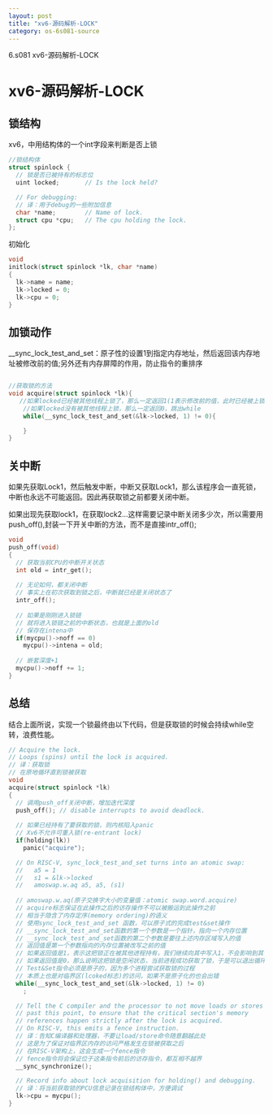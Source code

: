 ```yaml
---
layout: post
title: "xv6-源码解析-LOCK"
category: os-6s081-source
---
```


6.s081 xv6-源码解析-LOCK

# xv6-源码解析-LOCK

## 锁结构

xv6，中用结构体的一个int字段来判断是否上锁

```c
//锁结构体
struct spinlock {
  // 锁是否已被持有的标志位
  uint locked;       // Is the lock held?

  // For debugging:
  // 译：用于debug的一些附加信息
  char *name;        // Name of lock.
  struct cpu *cpu;   // The cpu holding the lock.
};
```

初始化

```c
void
initlock(struct spinlock *lk, char *name)
{
  lk->name = name;
  lk->locked = 0;
  lk->cpu = 0;
}
```



## 加锁动作

__sync_lock_test_and_set：原子性的设置1到指定内存地址，然后返回该内存地址被修改前的值;另外还有内存屏障的作用，防止指令的重排序

```c

//获取锁的方法
void acquire(struct spinlock *lk){
   //如果locked已经被其他线程上锁了，那么一定返回1(1表示修改前的值，此时已经被上锁了，所以是1)，while继续重试
    //如果locked没有被其他线程上锁，那么一定返回0，跳出while
    while(__sync_lock_test_and_set(&lk->locked, 1) != 0){

    } 
}
```

## 关中断

​	    如果先获取Lock1，然后触发中断，中断又获取Lock1，那么该程序会一直死锁，中断也永远不可能返回。因此再获取锁之前都要关闭中断。

​		如果出现先获取lock1，在获取lock2...这样需要记录中断关闭多少次，所以需要用push_off(),封装一下开关中断的方法，而不是直接intr_off();

```c
void
push_off(void)
{
  // 获取当前CPU的中断开关状态
  int old = intr_get();
  
  // 无论如何，都关闭中断
  // 事实上在初次获取到锁之后，中断就已经是关闭状态了
  intr_off();
  
  // 如果是刚刚进入锁链
  // 就将进入锁链之前的中断状态，也就是上面的old
  // 保存在intena中
  if(mycpu()->noff == 0)
    mycpu()->intena = old;
  
  // 嵌套深度+1
  mycpu()->noff += 1;
}

```

## 总结

结合上面所说，实现一个锁最终由以下代码，但是获取锁的时候会持续while空转，浪费性能。

```c
// Acquire the lock.
// Loops (spins) until the lock is acquired.
// 译：获取锁
// 在原地循环直到锁被获取
void
acquire(struct spinlock *lk)
{
  // 调用push_off关闭中断，增加迭代深度
  push_off(); // disable interrupts to avoid deadlock.
  
  // 如果已经持有了要获取的锁，则内核陷入panic
  // Xv6不允许可重入锁(re-entrant lock)
  if(holding(lk))
    panic("acquire");

  // On RISC-V, sync_lock_test_and_set turns into an atomic swap:
  //   a5 = 1
  //   s1 = &lk->locked
  //   amoswap.w.aq a5, a5, (s1)
  
  // amoswap.w.aq(原子交换字大小的变量值：atomic swap.word.acquire)
  // acquire标志保证在此操作之后的访存操作不可以被搬运到此操作之前
  // 相当于隐含了内存定序(memory ordering)的语义
  // 使用sync_lock_test_and_set 函数，可以原子式的完成test&set操作
  // __sync_lock_test_and_set函数的第一个参数是一个指针，指向一个内存位置
  // __sync_lock_test_and_set函数的第二个参数是要往上述内存区域写入的值
  // 返回值是第一个参数指向的内存位置被改写之前的值
  // 如果返回值是1，表示这把锁正在被其他进程持有，我们继续向其中写入1，不会影响到其他进程
  // 如果返回值是0，那么说明这把锁是空闲状态，当前进程成功获取了锁，于是可以退出循环
  // Test&Set指令必须是原子的，因为多个进程尝试获取锁的过程
  // 本质上也是对临界区(lcoked标志)的访问，如果不是原子化的也会出错
  while(__sync_lock_test_and_set(&lk->locked, 1) != 0)
    ;

  // Tell the C compiler and the processor to not move loads or stores
  // past this point, to ensure that the critical section's memory
  // references happen strictly after the lock is acquired.
  // On RISC-V, this emits a fence instruction.
  // 译：告知C编译器和处理器，不要让load/store命令随意翻越此处
  // 这是为了保证对临界区内存的访问严格发生在锁被获取之后
  // 在RISC-V架构上，这会生成一个fence指令
  // fence指令将会保证位于这条指令前后的访存指令，都互相不越界
  __sync_synchronize();

  // Record info about lock acquisition for holding() and debugging.
  // 译：将当前获取锁的PCU信息记录在锁结构体中，方便调试
  lk->cpu = mycpu();
}

```



